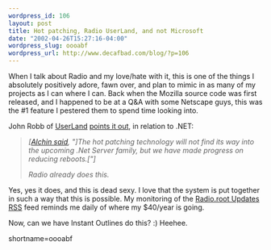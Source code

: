 ```yaml
--- 
wordpress_id: 106
layout: post
title: Hot patching, Radio UserLand, and not Microsoft
date: "2002-04-26T15:27:16-04:00"
wordpress_slug: oooabf
wordpress_url: http://www.decafbad.com/blog/?p=106
---
```

<p>When I talk about Radio and my love/hate with it, this is one of the things I absolutely positively adore, fawn over, and plan to mimic in as many of my projects as I can where I can.  Back when the Mozilla source code was first released, and I happened to be at a Q&amp;A with some Netscape guys, this was the #1 feature I pestered them to spend time looking into.</p>
<p>John Robb of <a href="http://www.decafbad.com/twiki/bin/view/Main/UserLand">UserLand</a> <a href="http://jrobb.userland.com/2002/04/26.html#a1633">points it out</a>, in relation to .NET:<blockquote><i>[<a href="http://www.eweek.com/article/0,3658,s=701&amp;a=25799,00.asp">Alchin said</a>, "]The hot patching technology will not find its way into the upcoming .Net Server family, but we have made progress on reducing reboots.["]</p>
<p>Radio already does this.</i></blockquote>Yes, yes it does, and this is dead sexy.  I love that the system is put together in such a way that this is possible.  My monitoring of the <a href="http://static.userland.com/updatelogs/radio.xml">Radio.root Updates <a href="http://www.decafbad.com/twiki/bin/view/Main/RSS">RSS</a> feed</a> reminds me daily of where my $40/year is going.</p>
<p>Now, can we have Instant Outlines do this? :)  Heehee.</p>
<!--more-->
shortname=oooabf
